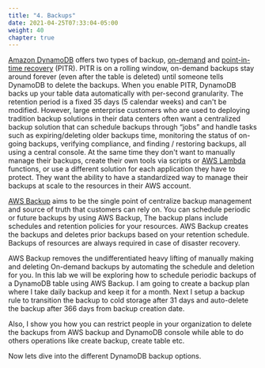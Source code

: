 ```yaml
---
title: "4. Backups"
date: 2021-04-25T07:33:04-05:00
weight: 40
chapter: true
---
```



[Amazon DynamoDB](https://aws.amazon.com/dynamodb/) offers two types of
backup,
[on-demand](https://docs.aws.amazon.com/amazondynamodb/latest/developerguide/BackupRestore.html)
and [point-in-time
recovery](https://docs.aws.amazon.com/amazondynamodb/latest/developerguide/PointInTimeRecovery.html)
(PITR). PITR is on a rolling window, on-demand backups stay around
forever (even after the table is deleted) until someone tells DynamoDB
to delete the backups. When you enable PITR, DynamoDB backs up your
table data automatically with per-second granularity. The retention
period is a fixed 35 days (5 calendar weeks) and can't be modified.
However, large enterprise customers who are used to deploying tradition
backup solutions in their data centers often want a centralized backup
solution that can schedule backups through “jobs” and handle tasks such
as expiring/deleting older backups time, monitoring the status of
on-going backups, verifying compliance, and finding / restoring backups,
all using a central console. At the same time they don't want to
manually manage their backups, create their own tools via scripts or
[AWS Lambda](https://aws.amazon.com/lambda/) functions, or use a
different solution for each application they have to protect. They want
the ability to have a standardized way to manage their backups at scale
to the resources in their AWS account.

[AWS Backup](https://aws.amazon.com/backup/) aims to be the single point
of centralize backup management and source of truth that customers can
rely on. You can schedule periodic or future backups by using AWS
Backup, The backup plans include schedules and retention policies for
your resources. AWS Backup creates the backups and deletes prior backups
based on your retention schedule. Backups of resources are always
required in case of disaster recovery.

AWS Backup removes the undifferentiated heavy lifting of manually making
and deleting On-demand backups by automating the schedule and deletion
for you. In this lab we will be exploring how to schedule periodic
backups of a DynamoDB table using AWS Backup. I am going to create a
backup plan where I take daily backup and keep it for a month. Next I
setup a backup rule to transition the backup to cold storage after 31
days and auto-delete the backup after 366 days from backup creation
date.

Also, I show you how you can restrict people in your organization to
delete the backups from AWS backup and DynamoDB console while able to do
others operations like create backup, create table etc.

Now lets dive into the different DynamoDB backup options.
